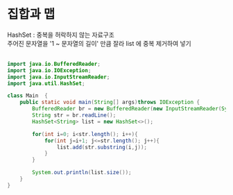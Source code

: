 <h1>집합과 맵</h1>
HashSet : 중복을 허락하지 않는 자료구조<br>
주어진 문자열을 '1 ~ 문자열의 길이' 만큼 잘라 list 에 중복 제거하여 넣기<br><br>


```java
import java.io.BufferedReader;
import java.io.IOException;
import java.io.InputStreamReader;
import java.util.HashSet;

class Main  {
    public static void main(String[] args)throws IOException {
        BufferedReader br = new BufferedReader(new InputStreamReader(System.in));
        String str = br.readLine();
        HashSet<String> list = new HashSet<>();

        for(int i=0; i<str.length(); i++){
            for(int j=i+1; j<=str.length(); j++){
                list.add(str.substring(i,j));
            }
        }

        System.out.println(list.size());
    }
}

```
